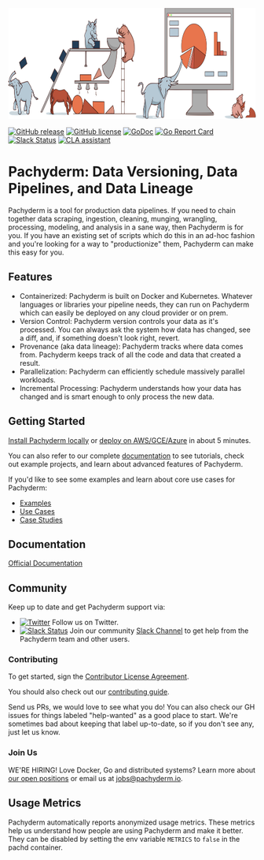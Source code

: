 <img src='doc/docs/master/assets/images/pachyderm_factory_gh.png' height='225' title='Pachyderm'> 

[![GitHub release](https://img.shields.io/github/release/pachyderm/pachyderm.svg?style=flat-square)](https://github.com/pachyderm/pachyderm/releases)
[![GitHub license](https://img.shields.io/badge/license-apache-blue.svg)](https://github.com/pachyderm/pachyderm/blob/master/LICENSE)
[![GoDoc](https://godoc.org/github.com/pachyderm/pachyderm?status.svg)](https://godoc.org/github.com/pachyderm/pachyderm/src/client)
[![Go Report Card](https://goreportcard.com/badge/github.com/pachyderm/pachyderm)](https://goreportcard.com/report/github.com/pachyderm/pachyderm)
[![Slack Status](http://slack.pachyderm.io/badge.svg)](http://slack.pachyderm.io)
[![CLA assistant](https://cla-assistant.io/readme/badge/pachyderm/pachyderm)](https://cla-assistant.io/pachyderm/pachyderm)

# Pachyderm: Data Versioning, Data Pipelines, and Data Lineage

Pachyderm is a tool for production data pipelines. If you need to chain
together data scraping, ingestion, cleaning, munging, wrangling, processing,
modeling, and analysis in a sane way, then Pachyderm is for you. If you have an
existing set of scripts which do this in an ad-hoc fashion and you're looking
for a way to "productionize" them, Pachyderm can make this easy for you.

## Features

- Containerized: Pachyderm is built on Docker and Kubernetes. Whatever
  languages or libraries your pipeline needs, they can run on Pachyderm which
  can easily be deployed on any cloud provider or on prem.
- Version Control: Pachyderm version controls your data as it's processed. You
  can always ask the system how data has changed, see a diff, and, if something
  doesn't look right, revert.
- Provenance (aka data lineage): Pachyderm tracks where data comes from. Pachyderm keeps track of all the code and  data that created a result.
- Parallelization: Pachyderm can efficiently schedule massively parallel
  workloads.
- Incremental Processing: Pachyderm understands how your data has changed and
  is smart enough to only process the new data.

## Getting Started
[Install Pachyderm locally](https://docs.pachyderm.com/latest/getting_started/local_installation/) or [deploy on AWS/GCE/Azure](https://docs.pachyderm.com/latest/deploy-manage/deploy/amazon_web_services/) in about 5 minutes. 

You can also refer to our complete [documentation](https://docs.pachyderm.com) to see tutorials, check out example projects, and learn about advanced features of Pachyderm.

If you'd like to see some examples and learn about core use cases for Pachyderm:
- [Examples](https://docs.pachyderm.com/latest/examples/examples/)
- [Use Cases](https://www.pachyderm.com/use-cases/)
- [Case Studies](https://www.pachyderm.com/case-studies/)

## Documentation

[Official Documentation](https://docs.pachyderm.com/)

## Community
Keep up to date and get Pachyderm support via:
- [![Twitter](https://img.shields.io/twitter/url/https/twitter.com/pachydermio.svg?style=social&label=Follow%20%40pachydermio)](https://twitter.com/pachyderminc) Follow us on Twitter.
- [![Slack Status](http://slack.pachyderm.io/badge.svg)](http://slack.pachyderm.io) Join our community [Slack Channel](http://slack.pachyderm.io) to get help from the Pachyderm team and other users.

### Contributing

To get started, sign the [Contributor License Agreement](https://pachyderm.wufoo.com/forms/pachyderm-contributor-license-agreement).

You should also check out our [contributing guide](https://docs.pachyderm.com/latest/contributing/setup/).

Send us PRs, we would love to see what you do! You can also check our GH issues for things labeled "help-wanted" as a good place to start. We're sometimes bad about keeping that label up-to-date, so if you don't see any, just let us know.

### Join Us

WE'RE HIRING! Love Docker, Go and distributed systems? Learn more about [our open positions](https://jobs.lever.co/pachyderm/) or email us at jobs@pachyderm.io.

## Usage Metrics

Pachyderm automatically reports anonymized usage metrics. These metrics help us
understand how people are using Pachyderm and make it better.  They can be
disabled by setting the env variable `METRICS` to `false` in the pachd
container.
